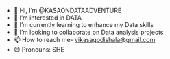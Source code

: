 - 👋 Hi, I’m @KASAONDATAADVENTURE
- 👀 I’m interested in DATA
- 🌱 I’m currently learning to enhance my Data skills
- 💞️ I’m looking to collaborate on Data analysis projects
- 📫 How to reach me- vikasagodishala@gmail.com
- 😄 Pronouns: SHE
  

<!---
KASAONDATAADVENTURE/KASAONDATAADVENTURE is a ✨ special ✨ repository because its `README.md` (this file) appears on your GitHub profile.
You can click the Preview link to take a look at your changes.
--->
